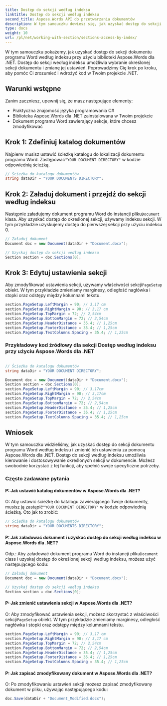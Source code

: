 ```yaml
---
title: Dostęp do sekcji według indeksu
linktitle: Dostęp do sekcji według indeksu
second_title: Aspose.Words API do przetwarzania dokumentów
description: W tym samouczku dowiesz się, jak uzyskać dostęp do sekcji dokumentu programu Word według indeksu i zmienić ich ustawienia za pomocą Aspose.Words dla .NET.
type: docs
weight: 10
url: /pl/net/working-with-section/sections-access-by-index/
---
```


W tym samouczku pokażemy, jak uzyskać dostęp do sekcji dokumentu programu Word według indeksu przy użyciu biblioteki Aspose.Words dla .NET. Dostęp do sekcji według indeksu umożliwia wybranie określonej sekcji dokumentu i zmianę jej ustawień. Poprowadzimy Cię krok po kroku, aby pomóc Ci zrozumieć i wdrożyć kod w Twoim projekcie .NET.

## Warunki wstępne
Zanim zaczniesz, upewnij się, że masz następujące elementy:
- Praktyczna znajomość języka programowania C#
- Biblioteka Aspose.Words dla .NET zainstalowana w Twoim projekcie
- Dokument programu Word zawierający sekcje, które chcesz zmodyfikować

## Krok 1: Zdefiniuj katalog dokumentów
 Najpierw musisz ustawić ścieżkę katalogu do lokalizacji dokumentu programu Word. Zastępować`"YOUR DOCUMENT DIRECTORY"` w kodzie odpowiednią ścieżką.

```csharp
// Ścieżka do katalogu dokumentów
string dataDir = "YOUR DOCUMENTS DIRECTORY";
```

## Krok 2: Załaduj dokument i przejdź do sekcji według indeksu
 Następnie załadujemy dokument programu Word do instancji pliku`Document` klasa. Aby uzyskać dostęp do określonej sekcji, używamy indeksu sekcji. W tym przykładzie uzyskujemy dostęp do pierwszej sekcji przy użyciu indeksu 0.

```csharp
// Załaduj dokument
Document doc = new Document(dataDir + "Document.docx");

// Uzyskaj dostęp do sekcji według indeksu
Section section = doc.Sections[0];
```

## Krok 3: Edytuj ustawienia sekcji
Aby zmodyfikować ustawienia sekcji, używamy właściwości sekcji`PageSetup` obiekt. W tym przykładzie zmieniamy marginesy, odległość nagłówka i stopki oraz odstępy między kolumnami tekstu.

```csharp
section.PageSetup.LeftMargin = 90; // 3,17 cm
section.PageSetup.RightMargin = 90; // 3,17 cm
section.PageSetup.TopMargin = 72; // 2,54cm
section.PageSetup.BottomMargin = 72; // 2,54cm
section.PageSetup.HeaderDistance = 35.4; // 1,25cm
section.PageSetup.FooterDistance = 35.4; // 1,25cm
section.PageSetup.TextColumns.Spacing = 35.4; // 1,25cm
```

### Przykładowy kod źródłowy dla sekcji Dostęp według indeksu przy użyciu Aspose.Words dla .NET 

```csharp

// Ścieżka do katalogu dokumentów
string dataDir = "YOUR DOCUMENT DIRECTORY";

Document doc = new Document(dataDir + "Document.docx");
Section section = doc.Sections[0];
section.PageSetup.LeftMargin = 90; // 3,17cm
section.PageSetup.RightMargin = 90; // 3,17cm
section.PageSetup.TopMargin = 72; // 2,54cm
section.PageSetup.BottomMargin = 72; // 2,54cm
section.PageSetup.HeaderDistance = 35.4; // 1,25cm
section.PageSetup.FooterDistance = 35.4; // 1,25cm
section.PageSetup.TextColumns.Spacing = 35.4; // 1,25cm

```

## Wniosek
W tym samouczku widzieliśmy, jak uzyskać dostęp do sekcji dokumentu programu Word według indeksu i zmienić ich ustawienia za pomocą Aspose.Words dla .NET. Dostęp do sekcji według indeksu umożliwia kierowanie i dostosowywanie określonych sekcji w dokumencie. Możesz swobodnie korzystać z tej funkcji, aby spełnić swoje specyficzne potrzeby.

### Często zadawane pytania

#### P: Jak ustawić katalog dokumentów w Aspose.Words dla .NET?

 O: Aby ustawić ścieżkę do katalogu zawierającego Twoje dokumenty, musisz ją zastąpić`"YOUR DOCUMENT DIRECTORY"` w kodzie odpowiednią ścieżką. Oto jak to zrobić:

```csharp
// Ścieżka do katalogu dokumentów
string dataDir = "YOUR DOCUMENTS DIRECTORY";
```

#### P: Jak załadować dokument i uzyskać dostęp do sekcji według indeksu w Aspose.Words dla .NET?

 Odp.: Aby załadować dokument programu Word do instancji pliku`Document` class i uzyskaj dostęp do określonej sekcji według indeksu, możesz użyć następującego kodu:

```csharp
// Załaduj dokument
Document doc = new Document(dataDir + "Document.docx");

// Uzyskaj dostęp do sekcji według indeksu
Section section = doc.Sections[0];
```

#### P: Jak zmienić ustawienia sekcji w Aspose.Words dla .NET?

 O: Aby zmodyfikować ustawienia sekcji, możesz skorzystać z właściwości sekcji`PageSetup` obiekt. W tym przykładzie zmieniamy marginesy, odległość nagłówka i stopki oraz odstępy między kolumnami tekstu.

```csharp
section.PageSetup.LeftMargin = 90; // 3,17 cm
section.PageSetup.RightMargin = 90; // 3,17 cm
section.PageSetup.TopMargin = 72; // 2,54cm
section.PageSetup.BottomMargin = 72; // 2,54cm
section.PageSetup.HeaderDistance = 35.4; // 1,25cm
section.PageSetup.FooterDistance = 35.4; // 1,25cm
section.PageSetup.TextColumns.Spacing = 35.4; // 1,25cm
```

#### P: Jak zapisać zmodyfikowany dokument w Aspose.Words dla .NET?

O: Po zmodyfikowaniu ustawień sekcji możesz zapisać zmodyfikowany dokument w pliku, używając następującego kodu:

```csharp
doc.Save(dataDir + "Document_Modified.docx");
```